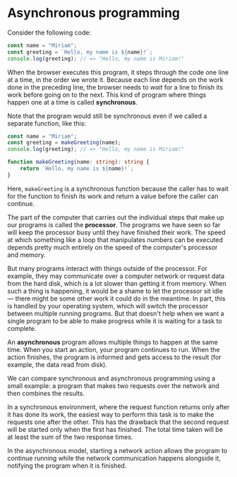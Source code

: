 # Asynchronous programming

Consider the following code:

```ts
const name = "Miriam";
const greeting = `Hello, my name is ${name}!`;
console.log(greeting); // => "Hello, my name is Miriam!"
```

When the browser executes this program, it steps through the code one
line at a time, in the order we wrote it. Because each line depends on
the work done in the preceding line, the browser needs to _wait_ for a
line to finish its work before going on to the next. This kind of
program where things happen one at a time is called **synchronous**.

Note that the program would still be synchronous even if we called a
separate function, like this:

```ts
const name = "Miriam";
const greeting = makeGreeting(name);
console.log(greeting); // => "Hello, my name is Miriam!"

function makeGreeting(name: string): string {
    return `Hello, my name is ${name}!`;
}
```

Here, `makeGreeting` is a synchronous function because the caller has to
wait for the function to finish its work and return a value before the
caller can continue.

The part of the computer that carries out the individual steps that make
up our programs is called the **processor**. The programs we have seen
so far will keep the processor busy until they have finished their work.
The speed at which something like a loop that manipulates numbers can be
executed depends pretty much entirely on the speed of the computer's
processor and memory.

But many programs interact with things outside of the processor. For
example, they may communicate over a computer network or request data
from the hard disk, which is a lot slower than getting it from memory.
When such a thing is happening, it would be a shame to let the processor
sit idle — there might be some other work it could do in the meantime.
In part, this is handled by your operating system, which will switch the
processor between multiple running programs. But that doesn't help when
we want a single program to be able to make progress while it is waiting
for a task to complete.

An **asynchronous** program allows multiple things to happen at the same
time. When you start an action, your program continues to run. When the
action finishes, the program is informed and gets access to the result
(for example, the data read from disk).

We can compare synchronous and asynchronous programming using a small
example: a program that makes two requests over the network and then
combines the results.

In a synchronous environment, where the request function returns only
after it has done its work, the easiest way to perform this task is to
make the requests one after the other. This has the drawback that the
second request will be started only when the first has finished. The
total time taken will be at least the sum of the two response times.

In the asynchronous model, starting a network action allows the program
to continue running while the network communication happens alongside
it, notifying the program when it is finished.
